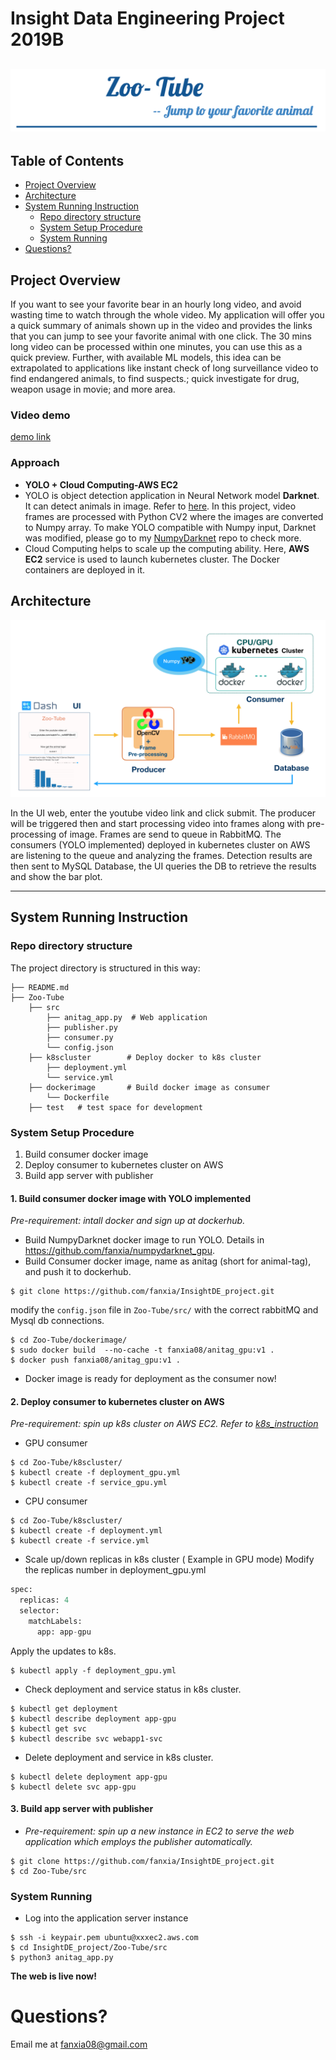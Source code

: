 # Insight Data Engineering Project 2019B
![Alt text](AnimalTag/pics/title.png)
---

## Table of Contents
* [Project Overview](README.md#project-overview)
* [Architecture](README.md#architecture)
* [System Running Instruction](README.md#system-running-instruction)
  * [Repo directory structure](README.md#repo-directory-structure)
  * [System Setup Procedure](README.md#system-setup-procedure)
  * [System Running](README.md#system-running)
* [Questions?](README.md#questions?)


## Project Overview

If you want to see your favorite bear in an hourly long video, and avoid wasting time to watch through the whole video.
My application will offer you a quick summary of animals shown up in the video and provides the links that you can jump to see your favorite animal with one click. The 30 mins long video can be processed within one minutes, you can use this as a quick preview. Further, with available ML models, this idea can be extrapolated to applications like instant check of long surveillance video to find endangered animals, to find suspects.; quick investigate for drug, weapon usage in movie; and more area. 

### Video demo

[demo link]()

### Approach

- **YOLO + Cloud Computing-AWS EC2**
- YOLO is object detection application in Neural Network model **Darknet**. It can detect animals in image. Refer to [here](https://pjreddie.com/darknet/yolo/). In this project, video frames are processed with Python CV2 where the images are converted to Numpy array. To make YOLO compatible with Numpy input, Darknet was modified, please go to my [NumpyDarknet](https://github.com/fanxia/numpydarknet_gpu) repo to check more.
- Cloud Computing helps to scale up the computing ability. Here, **AWS EC2** service is used to launch kubernetes cluster. The Docker containers are deployed in it.

## Architecture

![Alt text](AnimalTag/pics/pipeline.png)

In the UI web, enter the youtube video link and click submit. The producer will be triggered then and start processing video into frames along with pre-processing of image. Frames are send to queue in RabbitMQ. The consumers (YOLO implemented) deployed in kubernetes cluster on AWS are listening to the queue and analyzing the frames. Detection results are then sent to MySQL Database, the UI queries the DB to retrieve the results and show the bar plot.

---

## System Running Instruction

### Repo directory structure

The project directory is structured in this way:

    ├── README.md
    ├── Zoo-Tube
        ├── src
            ├── anitag_app.py  # Web application      
            ├── publisher.py
            ├── consumer.py
            └── config.json 
        ├── k8scluster        # Deploy docker to k8s cluster
            ├── deployment.yml
            └── service.yml
        ├── dockerimage       # Build docker image as consumer
            └── Dockerfile
        ├── test   # test space for development


### System Setup Procedure
  1. Build consumer docker image
  1. Deploy consumer to kubernetes cluster on AWS
  1. Build app server with publisher

#### **1. Build consumer docker image with YOLO implemented**
 *Pre-requirement: intall docker and sign up at dockerhub.*
- Build NumpyDarknet docker image to run YOLO. Details in https://github.com/fanxia/numpydarknet_gpu.
- Build Consumer docker image, name as anitag (short for animal-tag), and push it to dockerhub.
```
$ git clone https://github.com/fanxia/InsightDE_project.git
```
modify the `config.json` file in `Zoo-Tube/src/` with the correct rabbitMQ and Mysql db connections.

```
$ cd Zoo-Tube/dockerimage/
$ sudo docker build  --no-cache -t fanxia08/anitag_gpu:v1 .
$ docker push fanxia08/anitag_gpu:v1 .
```
- Docker image is ready for deployment as the consumer now!


#### **2. Deploy consumer to kubernetes cluster on AWS**
 *Pre-requirement: spin up k8s cluster on AWS EC2. Refer to [k8s_instruction](https://github.com/fanxia/InsightDE_project/blob/master/AnimalTag/k8scluster/k8s_instruction.md)* 
- GPU consumer
```
$ cd Zoo-Tube/k8scluster/
$ kubectl create -f deployment_gpu.yml
$ kubectl create -f service_gpu.yml
```

- CPU consumer
```
$ cd Zoo-Tube/k8scluster/
$ kubectl create -f deployment.yml
$ kubectl create -f service.yml
```

- Scale up/down replicas in k8s cluster ( Example in GPU mode)
Modify the replicas number in deployment_gpu.yml
```python
spec:
  replicas: 4
  selector:
    matchLabels:
      app: app-gpu
```
Apply the updates to k8s.
```
$ kubectl apply -f deployment_gpu.yml
```

- Check deployment and service status in k8s cluster.
```
$ kubectl get deployment
$ kubectl describe deployment app-gpu
$ kubectl get svc
$ kubectl describe svc webapp1-svc
```

- Delete deployment and service in k8s cluster.
```
$ kubectl delete deployment app-gpu
$ kubectl delete svc app-gpu
```

#### **3. Build app server with publisher**
- *Pre-requirement: spin up a new instance in EC2 to serve the web application which employs the publisher automatically.*
```
$ git clone https://github.com/fanxia/InsightDE_project.git
$ cd Zoo-Tube/src
```

### System Running
- Log into the application server instance
```
$ ssh -i keypair.pem ubuntu@xxxec2.aws.com
$ cd InsightDE_project/Zoo-Tube/src
$ python3 anitag_app.py
```
**The web is live now!**

# Questions?
Email me at fanxia08@gmail.com